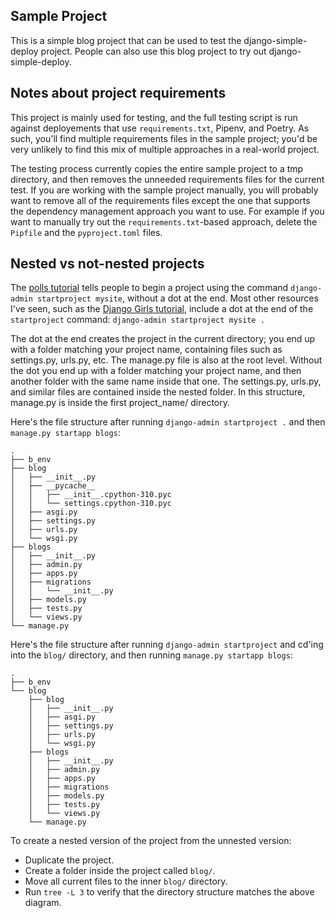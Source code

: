 Sample Project
---

This is a simple blog project that can be used to test the django-simple-deploy project. People can also use this blog project to try out django-simple-deploy.

Notes about project requirements
---

This project is mainly used for testing, and the full testing script is run against deployements that use `requirements.txt`, Pipenv, and Poetry. As such, you'll find multiple requirements files in the sample project; you'd be very unlikely to find this mix of multiple approaches in a real-world project.

The testing process currently copies the entire sample project to a tmp directory, and then removes the unneeded requirements files for the current test. If you are working with the sample project manually, you will probably want to remove all of the requirements files except the one that supports the dependency management approach you want to use. For example if you want to manually try out the `requirements.txt`-based approach, delete the `Pipfile` and the `pyproject.toml` files.

Nested vs not-nested projects
---

The [polls tutorial](https://docs.djangoproject.com/en/4.1/intro/tutorial01/) tells people to begin a project using the command `django-admin startproject mysite`, without a dot at the end. Most other resources I've seen, such as the [Django Girls tutorial](https://tutorial.djangogirls.org/en/django_start_project/), include a dot at the end of the `startproject` command: `django-admin startproject mysite .`

The dot at the end creates the project in the current directory; you end up with a folder matching your project name, containing files such as settings.py, urls.py, etc. The manage.py file is also at the root level. Without the dot you end up with a folder matching your project name, and then another folder with the same name inside that one. The settings.py, urls.py, and similar files are contained inside the nested folder. In this structure, manage.py is inside the first project_name/ directory.

Here's the file structure after running `django-admin startproject .` and then `manage.py startapp blogs`:

```
.
├── b_env
├── blog
│   ├── __init__.py
│   ├── __pycache__
│   │   ├── __init__.cpython-310.pyc
│   │   └── settings.cpython-310.pyc
│   ├── asgi.py
│   ├── settings.py
│   ├── urls.py
│   └── wsgi.py
├── blogs
│   ├── __init__.py
│   ├── admin.py
│   ├── apps.py
│   ├── migrations
│   │   └── __init__.py
│   ├── models.py
│   ├── tests.py
│   └── views.py
└── manage.py
```

Here's the file structure after running `django-admin startproject` and cd'ing into the `blog/` directory, and then running `manage.py startapp blogs`:

```
.
├── b_env
└── blog
    ├── blog
    │   ├── __init__.py
    │   ├── asgi.py
    │   ├── settings.py
    │   ├── urls.py
    │   └── wsgi.py
    ├── blogs
    │   ├── __init__.py
    │   ├── admin.py
    │   ├── apps.py
    │   ├── migrations
    │   ├── models.py
    │   ├── tests.py
    │   └── views.py
    └── manage.py
```

To create a nested version of the project from the unnested version:

- Duplicate the project.
- Create a folder inside the project called `blog/`.
- Move all current files to the inner `blog/` directory.
- Run `tree -L 3` to verify that the directory structure matches the above diagram.